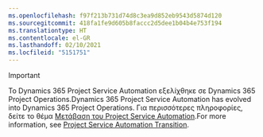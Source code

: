 ```yaml
---
ms.openlocfilehash: f97f213b731d74d8c3ea9d852eb9543d5874d120
ms.sourcegitcommit: 418fa1fe9d605b8faccc2d5dee1b04b4e753f194
ms.translationtype: HT
ms.contentlocale: el-GR
ms.lasthandoff: 02/10/2021
ms.locfileid: "5151751"
---
```

> [!IMPORTANT]
> <span data-ttu-id="f0938-101">Το Dynamics 365 Project Service Automation εξελίχθηκε σε Dynamics 365 Project Operations.</span><span class="sxs-lookup"><span data-stu-id="f0938-101">Dynamics 365 Project Service Automation has evolved into Dynamics 365 Project Operations.</span></span> <span data-ttu-id="f0938-102">Για περισσότερες πληροφορίες, δείτε το θέμα [Μετάβαση του Project Service Automation](https://dynamics.microsoft.com/en-us/project-service-automation/overview/).</span><span class="sxs-lookup"><span data-stu-id="f0938-102">For more information, see [Project Service Automation Transition](https://dynamics.microsoft.com/en-us/project-service-automation/overview/).</span></span>
